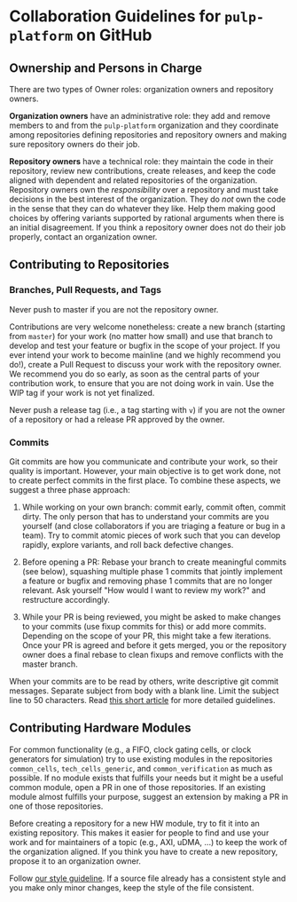 # Collaboration Guidelines for `pulp-platform` on GitHub

## Ownership and Persons in Charge

There are two types of Owner roles: organization owners and repository
owners.

**Organization owners** have an administrative role: they add and remove
members to and from the `pulp-platform` organization and they coordinate
among repositories defining repositories and repository owners and making
sure repository owners do their job.

**Repository owners** have a technical role: they maintain the code in their
repository, review new contributions, create releases, and keep the code
aligned with dependent and related repositories of the organization.
Repository owners own the *responsibility* over a repository and must take
decisions in the best interest of the organization.  They do *not* own the
code in the sense that they can do whatever they like.  Help them making
good choices by offering variants supported by rational arguments when there
is an initial disagreement.  If you think a repository owner does not do
their job properly, contact an organization owner.

## Contributing to Repositories

### Branches, Pull Requests, and Tags

Never push to master if you are not the repository owner.

Contributions are very welcome nonetheless: create a new branch (starting
from `master`) for your work (no matter how small) and use that branch to
develop and test your feature or bugfix in the scope of your project.  If
you ever intend your work to become mainline (and we highly recommend you
do!), create a Pull Request to discuss your work with the repository owner.
We recommend you do so early, as soon as the central parts of your
contribution work, to ensure that you are not doing work in vain.  Use the
WIP tag if your work is not yet finalized.

Never push a release tag (i.e., a tag starting with `v`) if you are not the
owner of a repository or had a release PR approved by the owner.

### Commits

Git commits are how you communicate and contribute your work, so their
quality is important.  However, your main objective is to get work done, not
to create perfect commits in the first place.  To combine these aspects, we
suggest a three phase approach:

1. While working on your own branch: commit early, commit often, commit
   dirty.  The only person that has to understand your commits are you
   yourself (and close collaborators if you are triaging a feature or bug in
   a team).  Try to commit atomic pieces of work such that you can develop
   rapidly, explore variants, and roll back defective changes.

2. Before opening a PR: Rebase your branch to create meaningful commits (see
   below), squashing multiple phase 1 commits that jointly implement a
   feature or bugfix and removing phase 1 commits that are no longer
   relevant. Ask yourself "How would I want to review my work?" and
   restructure accordingly.

3. While your PR is being reviewed, you might be asked to make changes to
   your commits (use fixup commits for this) or add more commits.  Depending
   on the scope of your PR, this might take a few iterations.  Once your PR
   is agreed and before it gets merged, you or the repository owner does a
   final rebase to clean fixups and remove conflicts with the master branch.

When your commits are to be read by others, write descriptive git commit
messages.  Separate subject from body with a blank line.  Limit the subject
line to 50 characters.  Read [this short article][1] for more detailed
guidelines.

## Contributing Hardware Modules

For common functionality (e.g., a FIFO, clock gating cells, or clock
generators for simulation) try to use existing modules in the repositories
`common_cells`, `tech_cells_generic`, and `common_verification` as much as
possible.  If no module exists that fulfills your needs but it might be a
useful common module, open a PR in one of those repositories.  If an
existing module almost fulfills your purpose, suggest an extension by making
a PR in one of those repositories.

Before creating a repository for a new HW module, try to fit it into an
existing repository.  This makes it easier for people to find and use your
work and for maintainers of a topic (e.g., AXI, uDMA, ...) to keep the work
of the organization aligned.  If you think you have to create a new
repository, propose it to an organization owner.

Follow [our style guideline][2].  If a source file already has a consistent
style and you make only minor changes, keep the style of the file
consistent.

[1]: https://tbaggery.com/2008/04/19/a-note-about-git-commit-messages.html
[2]: https://github.com/pulp-platform/style-guidelines
